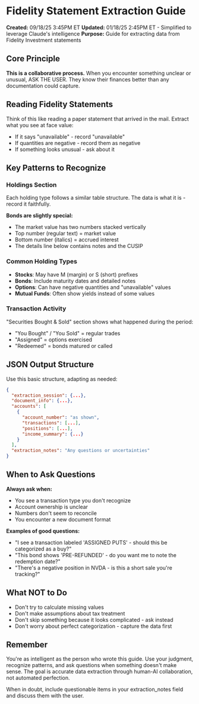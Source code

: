 # Fidelity Statement Extraction Guide

**Created:** 09/18/25 3:45PM ET
**Updated:** 01/18/25 2:45PM ET - Simplified to leverage Claude's intelligence
**Purpose:** Guide for extracting data from Fidelity Investment statements

## Core Principle

**This is a collaborative process.** When you encounter something unclear or unusual, ASK THE USER. They know their finances better than any documentation could capture.

## Reading Fidelity Statements

Think of this like reading a paper statement that arrived in the mail. Extract what you see at face value:
- If it says "unavailable" - record "unavailable"
- If quantities are negative - record them as negative
- If something looks unusual - ask about it

## Key Patterns to Recognize

### Holdings Section
Each holding type follows a similar table structure. The data is what it is - record it faithfully.

**Bonds are slightly special:**
- The market value has two numbers stacked vertically
- Top number (regular text) = market value
- Bottom number (italics) = accrued interest
- The details line below contains notes and the CUSIP

### Common Holding Types
- **Stocks**: May have M (margin) or S (short) prefixes
- **Bonds**: Include maturity dates and detailed notes
- **Options**: Can have negative quantities and "unavailable" values
- **Mutual Funds**: Often show yields instead of some values

### Transaction Activity
"Securities Bought & Sold" section shows what happened during the period:
- "You Bought" / "You Sold" = regular trades
- "Assigned" = options exercised
- "Redeemed" = bonds matured or called

## JSON Output Structure

Use this basic structure, adapting as needed:
```json
{
  "extraction_session": {...},
  "document_info": {...},
  "accounts": [
    {
      "account_number": "as shown",
      "transactions": [...],
      "positions": [...],
      "income_summary": {...}
    }
  ],
  "extraction_notes": "Any questions or uncertainties"
}
```

## When to Ask Questions

**Always ask when:**
- You see a transaction type you don't recognize
- Account ownership is unclear
- Numbers don't seem to reconcile
- You encounter a new document format

**Examples of good questions:**
- "I see a transaction labeled 'ASSIGNED PUTS' - should this be categorized as a buy?"
- "This bond shows 'PRE-REFUNDED' - do you want me to note the redemption date?"
- "There's a negative position in NVDA - is this a short sale you're tracking?"

## What NOT to Do

- Don't try to calculate missing values
- Don't make assumptions about tax treatment
- Don't skip something because it looks complicated - ask instead
- Don't worry about perfect categorization - capture the data first

## Remember

You're as intelligent as the person who wrote this guide. Use your judgment, recognize patterns, and ask questions when something doesn't make sense. The goal is accurate data extraction through human-AI collaboration, not automated perfection.

When in doubt, include questionable items in your extraction_notes field and discuss them with the user.